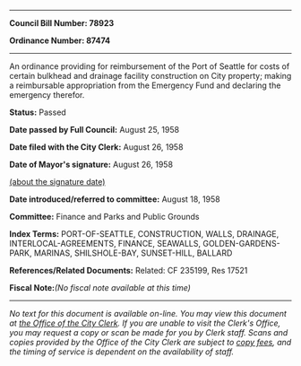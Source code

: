 

********

**Council Bill Number: 78923**
   
**Ordinance Number: 87474**
********

 An ordinance providing for reimbursement of the Port of Seattle for costs of certain bulkhead and drainage facility construction on City property; making a reimbursable appropriation from the Emergency Fund and declaring the emergency therefor.

**Status:** Passed
   
**Date passed by Full Council:** August 25, 1958
   
**Date filed with the City Clerk:** August 26, 1958
   
**Date of Mayor's signature:** August 26, 1958
   
[(about the signature date)](/~public/approvaldate.htm)
   
   
   
**Date introduced/referred to committee:** August 18, 1958
   
**Committee:** Finance and Parks and Public Grounds
   
   
**Index Terms:** PORT-OF-SEATTLE, CONSTRUCTION, WALLS, DRAINAGE, INTERLOCAL-AGREEMENTS, FINANCE, SEAWALLS, GOLDEN-GARDENS-PARK, MARINAS, SHILSHOLE-BAY, SUNSET-HILL, BALLARD

**References/Related Documents:** Related: CF 235199, Res 17521

**Fiscal Note:**_(No fiscal note available at this time)_
********

_No text for this document is available on-line. You may view this document at [the Office of the City Clerk](http://www.seattle.gov/leg/clerk/contactUs.htm). If you are unable to visit the Clerk's Office, you may request a copy or scan be made for you by Clerk staff. Scans and copies provided by the Office of the City Clerk are subject to [copy fees](http://clerk.seattle.gov/~public/clerkfees.htm), and the timing of service is dependent on the availability of staff._

